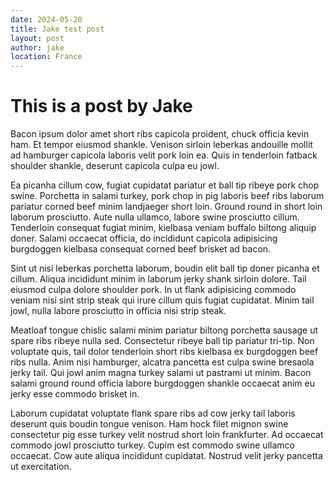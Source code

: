 ```yaml
---
date: 2024-05-20
title: Jake test post
layout: post
author: jake
location: France
---
```


# This is a post by Jake

Bacon ipsum dolor amet short ribs capicola proident, chuck officia kevin ham. Et tempor eiusmod shankle. Venison sirloin leberkas andouille mollit ad hamburger capicola laboris velit pork loin ea. Quis in tenderloin fatback shoulder shankle, deserunt capicola culpa eu jowl.

Ea picanha cillum cow, fugiat cupidatat pariatur et ball tip ribeye pork chop swine. Porchetta in salami turkey, pork chop in pig laboris beef ribs laborum pariatur corned beef minim landjaeger short loin. Ground round in short loin laborum prosciutto. Aute nulla ullamco, labore swine prosciutto cillum. Tenderloin consequat fugiat minim, kielbasa veniam buffalo biltong aliquip doner. Salami occaecat officia, do incididunt capicola adipisicing burgdoggen kielbasa consequat corned beef brisket ad bacon.

Sint ut nisi leberkas porchetta laborum, boudin elit ball tip doner picanha et cillum. Aliqua incididunt minim in laborum jerky shank sirloin dolore. Tail eiusmod culpa dolore shoulder pork. In ut flank adipisicing commodo veniam nisi sint strip steak qui irure cillum quis fugiat cupidatat. Minim tail jowl, nulla labore prosciutto in officia nisi strip steak.

Meatloaf tongue chislic salami minim pariatur biltong porchetta sausage ut spare ribs ribeye nulla sed. Consectetur ribeye ball tip pariatur tri-tip. Non voluptate quis, tail dolor tenderloin short ribs kielbasa ex burgdoggen beef ribs nulla. Anim nisi hamburger, alcatra pancetta est culpa swine bresaola jerky tail. Qui jowl anim magna turkey salami ut pastrami ut minim. Bacon salami ground round officia labore burgdoggen shankle occaecat anim eu jerky esse commodo brisket in.

Laborum cupidatat voluptate flank spare ribs ad cow jerky tail laboris deserunt quis boudin tongue venison. Ham hock filet mignon swine consectetur pig esse turkey velit nostrud short loin frankfurter. Ad occaecat commodo jowl prosciutto turkey. Cupim est commodo swine ullamco occaecat. Cow aute aliqua incididunt cupidatat. Nostrud velit jerky pancetta ut exercitation.

